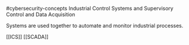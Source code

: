 #cybersecurity-concepts 
Industrial Control Systems and Supervisory Control and Data Acquisition

Systems are used together to automate and monitor industrial processes.

[[ICS]]
[[SCADA]]